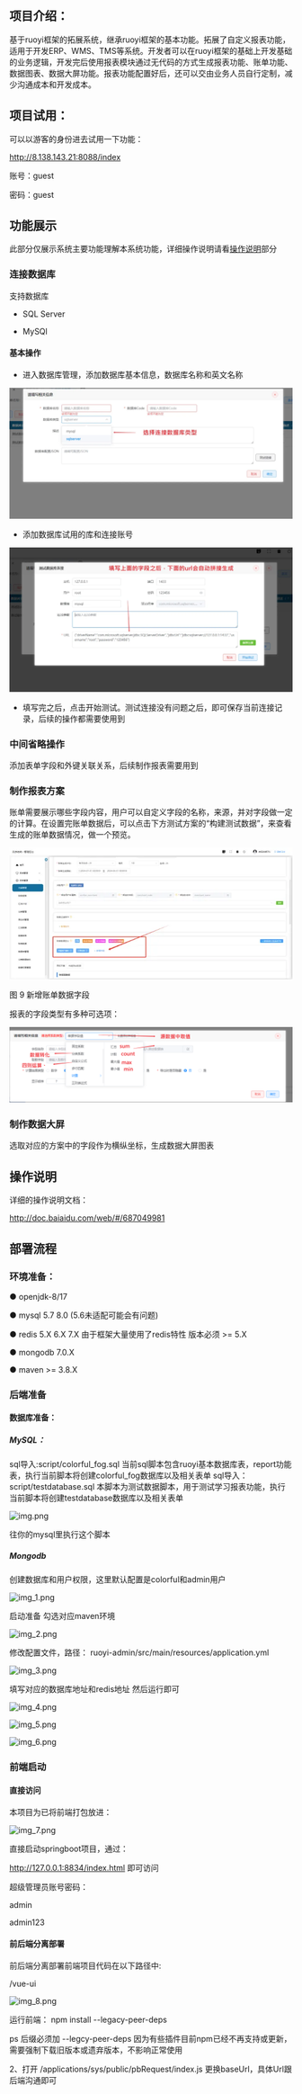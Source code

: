 ##  **项目介绍：** 

基于ruoyi框架的拓展系统，继承ruoyi框架的基本功能。拓展了自定义报表功能，适用于开发ERP、WMS、TMS等系统。开发者可以在ruoyi框架的基础上开发基础的业务逻辑，开发完后使用报表模块通过无代码的方式生成报表功能、账单功能、数据图表、数据大屏功能。报表功能配置好后，还可以交由业务人员自行定制，减少沟通成本和开发成本。

##  **项目试用：** 

可以以游客的身份进去试用一下功能：

http://8.138.143.21:8088/index

账号：guest

密码：guest

## 功能展示

此部分仅展示系统主要功能理解本系统功能，详细操作说明请看<a href="#shuoming">操作说明</a>部分

### 连接数据库

支持数据库

- SQL Server

- MySQl

#### 基本操作

- 进入数据库管理，添加数据库基本信息，数据库名称和英文名称

![image-20241015110915455](README.assets/image-20241015110915455.png)

- 添加数据库试用的库和连接账号

![image-20241015110925678](README.assets/image-20241015110925678.png)

- 填写完之后，点击开始测试。测试连接没有问题之后，即可保存当前连接记录，后续的操作都需要使用到

### 中间省略操作

添加表单字段和外键关联关系，后续制作报表需要用到

### 制作报表方案

账单需要展示哪些字段内容，用户可以自定义字段的名称，来源，并对字段做一定的计算。在设置完账单数据后，可以点击下方测试方案的“构建测试数据”，来查看生成的账单数据情况，做一个预览。

![image-20241015110935075](README.assets/image-20241015110935075.png)

图 9 新增账单数据字段

报表的字段类型有多种可选项：

![image-20241015110842548](README.assets/image-20241015110842548.png)

### 制作数据大屏

选取对应的方案中的字段作为横纵坐标，生成数据大屏图表



## <a id="shuoming">操作说明</a>

详细的操作说明文档：

http://doc.baiaidu.com/web/#/687049981


## 部署流程

### 环境准备：

● openjdk-8/17

● mysql 5.7 8.0 (5.6未适配可能会有问题)

● redis 5.X 6.X 7.X 由于框架大量使用了redis特性 版本必须 >= 5.X 

● mongodb 7.0.X

● maven >= 3.8.X

### 后端准备

#### 数据库准备：

##### MySQL：

sql导入:script/colorful_fog.sql 
当前sql脚本包含ruoyi基本数据库表，report功能表，执行当前脚本将创建colorful_fog数据库以及相关表单
sql导入：script/testdatabase.sql
本脚本为测试数据脚本，用于测试学习报表功能，执行当前脚本将创建testdatabase数据库以及相关表单

![img.png](img/img.png)

往你的mysql里执行这个脚本

##### Mongodb

创建数据库和用户权限，这里默认配置是colorful和admin用户

![img_1.png](img/img_1.png)

启动准备
勾选对应maven环境

![img_2.png](img/img_2.png)

修改配置文件，路径： ruoyi-admin/src/main/resources/application.yml

![img_3.png](img/img_3.png)

填写对应的数据库地址和redis地址 然后运行即可

![img_4.png](img/img_4.png)

![img_5.png](img/img_5.png)

![img_6.png](img/img_6.png)

### 前端启动

#### 直接访问

本项目为已将前端打包放进：

![img_7.png](img/img_7.png)

直接启动springboot项目，通过：

http://127.0.0.1:8834/index.html 即可访问

超级管理员账号密码：

admin

admin123

#### 前后端分离部署

前后端分离部署前端项目代码在以下路径中:

/vue-ui

![img_8.png](img/img_8.png)

运行前端：
npm install --legacy-peer-deps

ps 后缀必须加 --legcy-peer-deps 因为有些插件目前npm已经不再支持或更新，需要强制下载旧版本或遗弃版本，不影响正常使用

2、打开 /applications/sys/public/pbRequest/index.js 更换baseUrl，具体Url跟后端沟通即可

[#shuoming]: 
[#操作说明]: 